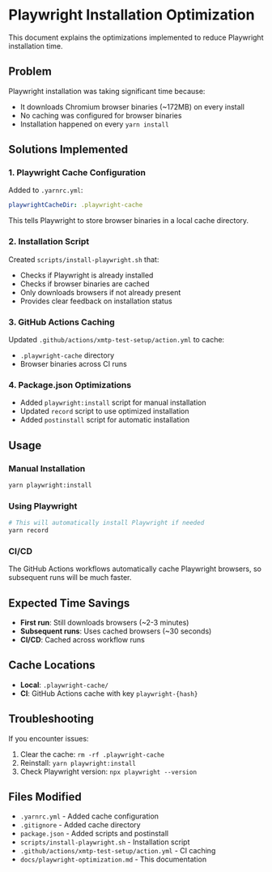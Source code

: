 # Playwright Installation Optimization

This document explains the optimizations implemented to reduce Playwright installation time.

## Problem

Playwright installation was taking significant time because:
- It downloads Chromium browser binaries (~172MB) on every install
- No caching was configured for browser binaries
- Installation happened on every `yarn install`

## Solutions Implemented

### 1. Playwright Cache Configuration

Added to `.yarnrc.yml`:
```yaml
playwrightCacheDir: .playwright-cache
```

This tells Playwright to store browser binaries in a local cache directory.

### 2. Installation Script

Created `scripts/install-playwright.sh` that:
- Checks if Playwright is already installed
- Checks if browser binaries are cached
- Only downloads browsers if not already present
- Provides clear feedback on installation status

### 3. GitHub Actions Caching

Updated `.github/actions/xmtp-test-setup/action.yml` to cache:
- `.playwright-cache` directory
- Browser binaries across CI runs

### 4. Package.json Optimizations

- Added `playwright:install` script for manual installation
- Updated `record` script to use optimized installation
- Added `postinstall` script for automatic installation

## Usage

### Manual Installation
```bash
yarn playwright:install
```

### Using Playwright
```bash
# This will automatically install Playwright if needed
yarn record
```

### CI/CD
The GitHub Actions workflows automatically cache Playwright browsers, so subsequent runs will be much faster.

## Expected Time Savings

- **First run**: Still downloads browsers (~2-3 minutes)
- **Subsequent runs**: Uses cached browsers (~30 seconds)
- **CI/CD**: Cached across workflow runs

## Cache Locations

- **Local**: `.playwright-cache/`
- **CI**: GitHub Actions cache with key `playwright-{hash}`

## Troubleshooting

If you encounter issues:

1. Clear the cache: `rm -rf .playwright-cache`
2. Reinstall: `yarn playwright:install`
3. Check Playwright version: `npx playwright --version`

## Files Modified

- `.yarnrc.yml` - Added cache configuration
- `.gitignore` - Added cache directory
- `package.json` - Added scripts and postinstall
- `scripts/install-playwright.sh` - Installation script
- `.github/actions/xmtp-test-setup/action.yml` - CI caching
- `docs/playwright-optimization.md` - This documentation